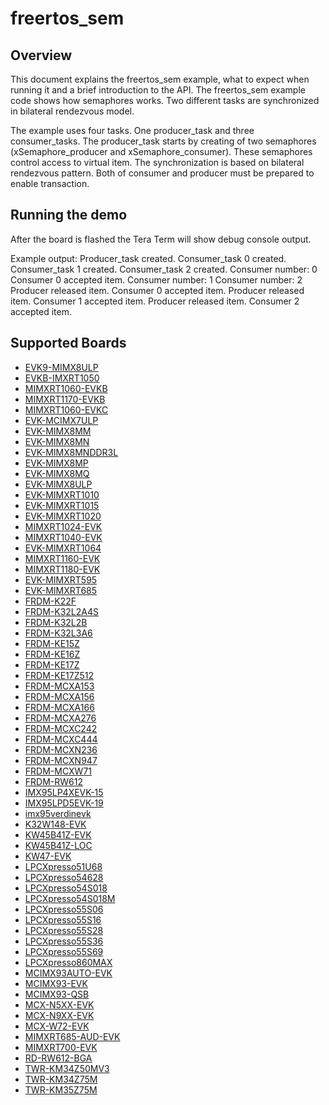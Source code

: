 # freertos_sem

## Overview
This document explains the freertos_sem example, what to expect when running it and a brief
introduction to the API. The freertos_sem example code shows how semaphores works. Two different
tasks are synchronized in bilateral rendezvous model.

The example uses four tasks. One producer_task and three consumer_tasks. The producer_task starts by
creating of two semaphores (xSemaphore_producer and xSemaphore_consumer). These semaphores control
access to virtual item. The synchronization is based on bilateral rendezvous pattern. Both of
consumer and producer must be prepared to enable transaction.



## Running the demo
After the board is flashed the Tera Term will show debug console output.

Example output:
Producer_task created.
Consumer_task 0 created.
Consumer_task 1 created.
Consumer_task 2 created.
Consumer number: 0
Consumer 0 accepted item.
Consumer number: 1
Consumer number: 2
Producer released item.
Consumer 0 accepted item.
Producer released item.
Consumer 1 accepted item.
Producer released item.
Consumer 2 accepted item.

## Supported Boards
- [EVK9-MIMX8ULP](../../_boards/evk9mimx8ulp/freertos_examples/freertos_sem/example_board_readme.md)
- [EVKB-IMXRT1050](../../_boards/evkbimxrt1050/freertos_examples/freertos_sem/example_board_readme.md)
- [MIMXRT1060-EVKB](../../_boards/evkbmimxrt1060/freertos_examples/freertos_sem/example_board_readme.md)
- [MIMXRT1170-EVKB](../../_boards/evkbmimxrt1170/freertos_examples/freertos_sem/example_board_readme.md)
- [MIMXRT1060-EVKC](../../_boards/evkcmimxrt1060/freertos_examples/freertos_sem/example_board_readme.md)
- [EVK-MCIMX7ULP](../../_boards/evkmcimx7ulp/freertos_examples/freertos_sem/example_board_readme.md)
- [EVK-MIMX8MM](../../_boards/evkmimx8mm/freertos_examples/freertos_sem/example_board_readme.md)
- [EVK-MIMX8MN](../../_boards/evkmimx8mn/freertos_examples/freertos_sem/example_board_readme.md)
- [EVK-MIMX8MNDDR3L](../../_boards/evkmimx8mnddr3l/freertos_examples/freertos_sem/example_board_readme.md)
- [EVK-MIMX8MP](../../_boards/evkmimx8mp/freertos_examples/freertos_sem/example_board_readme.md)
- [EVK-MIMX8MQ](../../_boards/evkmimx8mq/freertos_examples/freertos_sem/example_board_readme.md)
- [EVK-MIMX8ULP](../../_boards/evkmimx8ulp/freertos_examples/freertos_sem/example_board_readme.md)
- [EVK-MIMXRT1010](../../_boards/evkmimxrt1010/freertos_examples/freertos_sem/example_board_readme.md)
- [EVK-MIMXRT1015](../../_boards/evkmimxrt1015/freertos_examples/freertos_sem/example_board_readme.md)
- [EVK-MIMXRT1020](../../_boards/evkmimxrt1020/freertos_examples/freertos_sem/example_board_readme.md)
- [MIMXRT1024-EVK](../../_boards/evkmimxrt1024/freertos_examples/freertos_sem/example_board_readme.md)
- [MIMXRT1040-EVK](../../_boards/evkmimxrt1040/freertos_examples/freertos_sem/example_board_readme.md)
- [EVK-MIMXRT1064](../../_boards/evkmimxrt1064/freertos_examples/freertos_sem/example_board_readme.md)
- [MIMXRT1160-EVK](../../_boards/evkmimxrt1160/freertos_examples/freertos_sem/example_board_readme.md)
- [MIMXRT1180-EVK](../../_boards/evkmimxrt1180/freertos_examples/freertos_sem/example_board_readme.md)
- [EVK-MIMXRT595](../../_boards/evkmimxrt595/freertos_examples/freertos_sem/example_board_readme.md)
- [EVK-MIMXRT685](../../_boards/evkmimxrt685/freertos_examples/freertos_sem/example_board_readme.md)
- [FRDM-K22F](../../_boards/frdmk22f/freertos_examples/freertos_sem/example_board_readme.md)
- [FRDM-K32L2A4S](../../_boards/frdmk32l2a4s/freertos_examples/freertos_sem/example_board_readme.md)
- [FRDM-K32L2B](../../_boards/frdmk32l2b/freertos_examples/freertos_sem/example_board_readme.md)
- [FRDM-K32L3A6](../../_boards/frdmk32l3a6/freertos_examples/freertos_sem/example_board_readme.md)
- [FRDM-KE15Z](../../_boards/frdmke15z/freertos_examples/freertos_sem/example_board_readme.md)
- [FRDM-KE16Z](../../_boards/frdmke16z/freertos_examples/freertos_sem/example_board_readme.md)
- [FRDM-KE17Z](../../_boards/frdmke17z/freertos_examples/freertos_sem/example_board_readme.md)
- [FRDM-KE17Z512](../../_boards/frdmke17z512/freertos_examples/freertos_sem/example_board_readme.md)
- [FRDM-MCXA153](../../_boards/frdmmcxa153/freertos_examples/freertos_sem/example_board_readme.md)
- [FRDM-MCXA156](../../_boards/frdmmcxa156/freertos_examples/freertos_sem/example_board_readme.md)
- [FRDM-MCXA166](../../_boards/frdmmcxa166/freertos_examples/freertos_sem/example_board_readme.md)
- [FRDM-MCXA276](../../_boards/frdmmcxa276/freertos_examples/freertos_sem/example_board_readme.md)
- [FRDM-MCXC242](../../_boards/frdmmcxc242/freertos_examples/freertos_sem/example_board_readme.md)
- [FRDM-MCXC444](../../_boards/frdmmcxc444/freertos_examples/freertos_sem/example_board_readme.md)
- [FRDM-MCXN236](../../_boards/frdmmcxn236/freertos_examples/freertos_sem/example_board_readme.md)
- [FRDM-MCXN947](../../_boards/frdmmcxn947/freertos_examples/freertos_sem/example_board_readme.md)
- [FRDM-MCXW71](../../_boards/frdmmcxw71/freertos_examples/freertos_sem/example_board_readme.md)
- [FRDM-RW612](../../_boards/frdmrw612/freertos_examples/freertos_sem/example_board_readme.md)
- [IMX95LP4XEVK-15](../../_boards/imx95lp4xevk15/freertos_examples/freertos_sem/example_board_readme.md)
- [IMX95LPD5EVK-19](../../_boards/imx95lpd5evk19/freertos_examples/freertos_sem/example_board_readme.md)
- [imx95verdinevk](../../_boards/imx95verdinevk/freertos_examples/freertos_sem/example_board_readme.md)
- [K32W148-EVK](../../_boards/k32w148evk/freertos_examples/freertos_sem/example_board_readme.md)
- [KW45B41Z-EVK](../../_boards/kw45b41zevk/freertos_examples/freertos_sem/example_board_readme.md)
- [KW45B41Z-LOC](../../_boards/kw45b41zloc/freertos_examples/freertos_sem/example_board_readme.md)
- [KW47-EVK](../../_boards/kw47evk/freertos_examples/freertos_sem/example_board_readme.md)
- [LPCXpresso51U68](../../_boards/lpcxpresso51u68/freertos_examples/freertos_sem/example_board_readme.md)
- [LPCXpresso54628](../../_boards/lpcxpresso54628/freertos_examples/freertos_sem/example_board_readme.md)
- [LPCXpresso54S018](../../_boards/lpcxpresso54s018/freertos_examples/freertos_sem/example_board_readme.md)
- [LPCXpresso54S018M](../../_boards/lpcxpresso54s018m/freertos_examples/freertos_sem/example_board_readme.md)
- [LPCXpresso55S06](../../_boards/lpcxpresso55s06/freertos_examples/freertos_sem/example_board_readme.md)
- [LPCXpresso55S16](../../_boards/lpcxpresso55s16/freertos_examples/freertos_sem/example_board_readme.md)
- [LPCXpresso55S28](../../_boards/lpcxpresso55s28/freertos_examples/freertos_sem/example_board_readme.md)
- [LPCXpresso55S36](../../_boards/lpcxpresso55s36/freertos_examples/freertos_sem/example_board_readme.md)
- [LPCXpresso55S69](../../_boards/lpcxpresso55s69/freertos_examples/freertos_sem/example_board_readme.md)
- [LPCXpresso860MAX](../../_boards/lpcxpresso860max/freertos_examples/freertos_sem/example_board_readme.md)
- [MCIMX93AUTO-EVK](../../_boards/mcimx93autoevk/freertos_examples/freertos_sem/example_board_readme.md)
- [MCIMX93-EVK](../../_boards/mcimx93evk/freertos_examples/freertos_sem/example_board_readme.md)
- [MCIMX93-QSB](../../_boards/mcimx93qsb/freertos_examples/freertos_sem/example_board_readme.md)
- [MCX-N5XX-EVK](../../_boards/mcxn5xxevk/freertos_examples/freertos_sem/example_board_readme.md)
- [MCX-N9XX-EVK](../../_boards/mcxn9xxevk/freertos_examples/freertos_sem/example_board_readme.md)
- [MCX-W72-EVK](../../_boards/mcxw72evk/freertos_examples/freertos_sem/example_board_readme.md)
- [MIMXRT685-AUD-EVK](../../_boards/mimxrt685audevk/freertos_examples/freertos_sem/example_board_readme.md)
- [MIMXRT700-EVK](../../_boards/mimxrt700evk/freertos_examples/freertos_sem/example_board_readme.md)
- [RD-RW612-BGA](../../_boards/rdrw612bga/freertos_examples/freertos_sem/example_board_readme.md)
- [TWR-KM34Z50MV3](../../_boards/twrkm34z50mv3/freertos_examples/freertos_sem/example_board_readme.md)
- [TWR-KM34Z75M](../../_boards/twrkm34z75m/freertos_examples/freertos_sem/example_board_readme.md)
- [TWR-KM35Z75M](../../_boards/twrkm35z75m/freertos_examples/freertos_sem/example_board_readme.md)
